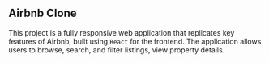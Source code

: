 ## Airbnb Clone
This project is a fully responsive web application that replicates key features of Airbnb, built using `React` for the frontend.
The application allows users to browse, search, and filter listings, view property details.
